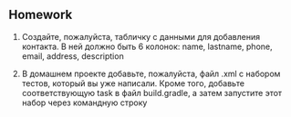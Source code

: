 ## Homework

1. Создайте, пожалуйста, табличку с данными для добавления контакта. В ней должно быть 6 колонок: name, lastname, phone, email, address, description

2. В домашнем проекте добавьте, пожалуйста, файл .xml с набором тестов, который вы уже написали. Кроме того, добавьте соответствующую task в файл build.gradle, а затем запустите этот набор через командную строку

